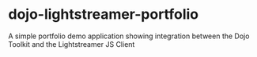 dojo-lightstreamer-portfolio
============================

A simple portfolio demo application showing integration between the Dojo Toolkit and the Lightstreamer JS Client